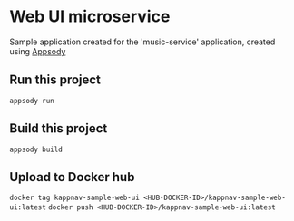 # Web UI microservice

Sample application created for the 'music-service' application, created using [Appsody](http://appsody.dev)

## Run this project

`appsody run`

## Build this project

`appsody build`

## Upload to Docker hub

`docker tag kappnav-sample-web-ui <HUB-DOCKER-ID>/kappnav-sample-web-ui:latest`
`docker push <HUB-DOCKER-ID>/kappnav-sample-web-ui:latest`

